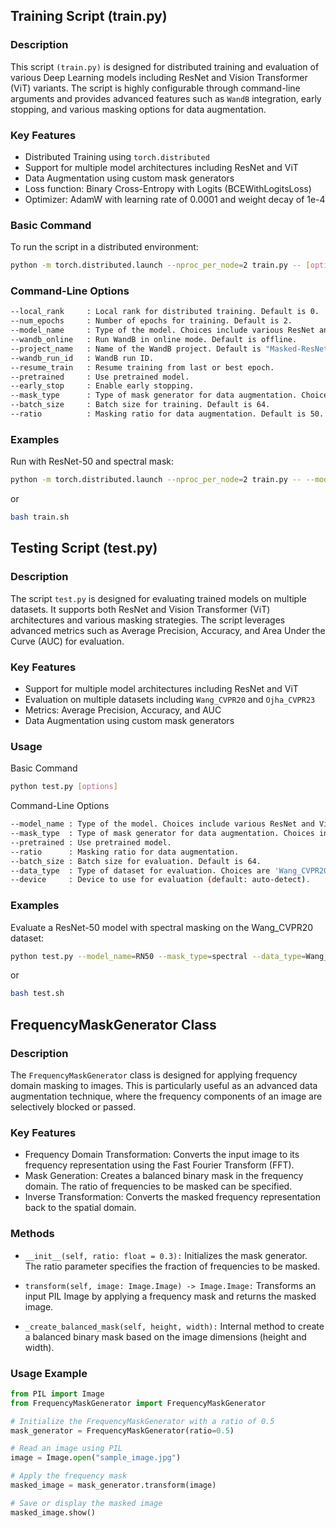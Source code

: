 


## Training Script (train.py)

### Description

This script `(train.py)` is designed for distributed training and evaluation of various Deep Learning models including ResNet and Vision Transformer (ViT) variants. The script is highly configurable through command-line arguments and provides advanced features such as `WandB` integration, early stopping, and various masking options for data augmentation.

### Key Features

- Distributed Training using `torch.distributed`
- Support for multiple model architectures including ResNet and ViT
- Data Augmentation using custom mask generators
- Loss function: Binary Cross-Entropy with Logits (BCEWithLogitsLoss)
- Optimizer: AdamW with learning rate of 0.0001 and weight decay of 1e-4

### Basic Command

To run the script in a distributed environment:

```bash
python -m torch.distributed.launch --nproc_per_node=2 train.py -- [options]

```

### Command-Line Options

```bash
--local_rank     : Local rank for distributed training. Default is 0.
--num_epochs     : Number of epochs for training. Default is 2.
--model_name     : Type of the model. Choices include various ResNet and ViT variants.
--wandb_online   : Run WandB in online mode. Default is offline.
--project_name   : Name of the WandB project. Default is "Masked-ResNet".
--wandb_run_id   : WandB run ID.
--resume_train   : Resume training from last or best epoch.
--pretrained     : Use pretrained model.
--early_stop     : Enable early stopping.
--mask_type      : Type of mask generator for data augmentation. Choices include 'zoom', 'patch', 'spectral', etc.
--batch_size     : Batch size for training. Default is 64.
--ratio          : Masking ratio for data augmentation. Default is 50.
```

### Examples
Run with ResNet-50 and spectral mask:

```bash
python -m torch.distributed.launch --nproc_per_node=2 train.py -- --model_name=RN50 --mask_type=spectral
```
or
```bash
bash train.sh
```

## Testing Script (test.py)

### Description
The script `test.py` is designed for evaluating trained models on multiple datasets. It supports both ResNet and Vision Transformer (ViT) architectures and various masking strategies. The script leverages advanced metrics such as Average Precision, Accuracy, and Area Under the Curve (AUC) for evaluation.

### Key Features
- Support for multiple model architectures including ResNet and ViT
- Evaluation on multiple datasets including `Wang_CVPR20` and `Ojha_CVPR23`
- Metrics: Average Precision, Accuracy, and AUC
- Data Augmentation using custom mask generators

### Usage
Basic Command

```bash
python test.py [options]
```
Command-Line Options
```bash
--model_name : Type of the model. Choices include various ResNet and ViT variants.
--mask_type  : Type of mask generator for data augmentation. Choices include 'zoom', 'patch', 'spectral', etc.
--pretrained : Use pretrained model.
--ratio      : Masking ratio for data augmentation.
--batch_size : Batch size for evaluation. Default is 64.
--data_type  : Type of dataset for evaluation. Choices are 'Wang_CVPR20' and 'Ojha_CVPR23'.
--device     : Device to use for evaluation (default: auto-detect).
```

### Examples
Evaluate a ResNet-50 model with spectral masking on the Wang_CVPR20 dataset:
```bash
python test.py --model_name=RN50 --mask_type=spectral --data_type=Wang_CVPR20
```
or
```bash
bash test.sh
```

## FrequencyMaskGenerator Class

### Description
The `FrequencyMaskGenerator` class is designed for applying frequency domain masking to images. This is particularly useful as an advanced data augmentation technique, where the frequency components of an image are selectively blocked or passed.

### Key Features

- Frequency Domain Transformation: Converts the input image to its frequency representation using the Fast Fourier Transform (FFT).
- Mask Generation: Creates a balanced binary mask in the frequency domain. The ratio of frequencies to be masked can be specified.
- Inverse Transformation: Converts the masked frequency representation back to the spatial domain.

### Methods
- `__init__(self, ratio: float = 0.3):` Initializes the mask generator. The ratio parameter specifies the fraction of frequencies to be masked.

- `transform(self, image: Image.Image) -> Image.Image:` Transforms an input PIL Image by applying a frequency mask and returns the masked image.

- `_create_balanced_mask(self, height, width):` Internal method to create a balanced binary mask based on the image dimensions (height and width).

### Usage Example
```python
from PIL import Image
from FrequencyMaskGenerator import FrequencyMaskGenerator

# Initialize the FrequencyMaskGenerator with a ratio of 0.5
mask_generator = FrequencyMaskGenerator(ratio=0.5)

# Read an image using PIL
image = Image.open("sample_image.jpg")

# Apply the frequency mask
masked_image = mask_generator.transform(image)

# Save or display the masked image
masked_image.show()

```